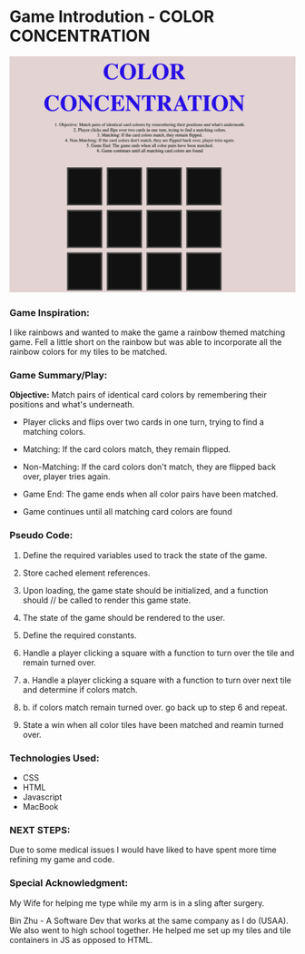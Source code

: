 

# Game Introdution - COLOR CONCENTRATION
![low-fi](image.png)
### Game Inspiration:
I like rainbows and wanted to make the game a rainbow themed matching game. Fell a little short on the rainbow but was able to incorporate all the rainbow colors for my tiles to be matched. 

### Game Summary/Play:

**Objective:** Match pairs of identical card colors by remembering their positions and what's underneath.

* Player clicks and flips over two cards in one turn, trying to find a matching colors.

* Matching: If the card colors match, they remain flipped.

* Non-Matching: If the card colors don't match, they are flipped back over, player tries again.

* Game End: The game ends when all color pairs have been matched.

* Game continues until all matching card colors are found

### Pseudo Code:

1) Define the required variables used to track the state of the game.

2) Store cached element references.

3) Upon loading, the game state should be initialized, and a function should 
//   be called to render this game state.

4) The state of the game should be rendered to the user.

5) Define the required constants.

6) Handle a player clicking a square with a function to turn over the tile and remain turned over.

6) a. Handle a player clicking a square with a function to turn over next tile and determine if colors match.

6) b. if colors match remain turned over. go back up to step 6 and repeat. 

7) State a win when all color tiles have been matched and reamin turned over. 

### Technologies Used:

* CSS
* HTML
* Javascript
* MacBook

### NEXT STEPS: 

Due to some medical issues I would have liked to have spent more time refining my game and code. 

### Special Acknowledgment: 

My Wife for helping me type while my arm is in a sling after surgery.

Bin Zhu - A Software Dev that works at the same company as I do (USAA). We also went to high school together. He helped me set up my tiles and tile containers in JS as opposed to HTML. 



